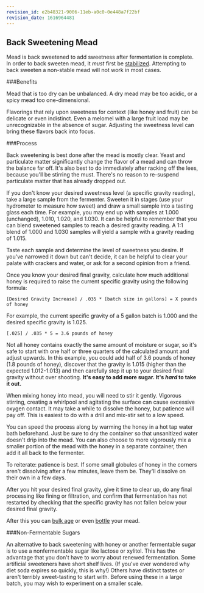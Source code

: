 ```yaml
---
revision_id: e2b48321-9006-11eb-a0c0-0e448a7f22bf
revision_date: 1616964481
---
```


## Back Sweetening Mead

Mead is back sweetened to add sweetness after fermentation is complete. In order to back sweeten mead, it *must* first be [stabilized](https://www.reddit.com/r/mead/wiki/process/stabilization). Attempting to back sweeten a non-stable mead will not work in most cases.

###Benefits

Mead that is too dry can be unbalanced. A dry mead may be too acidic, or a spicy mead too one-dimensional.

Flavorings that rely upon sweetness for context (like honey and fruit) can be delicate or even indistinct. Even a melomel with a large fruit load may be unrecognizable in the absence of sugar. Adjusting the sweetness level can bring these flavors back into focus.

###Process

Back sweetening is best done after the mead is mostly clear. Yeast and particulate matter significantly change the flavor of a mead and can throw the balance far off. It's also best to do immediately after racking off the lees, because you'll be stirring the must. There's no reason to re-suspend particulate matter that has already dropped out.

If you don't know your desired sweetness level (a specific gravity reading), take a large sample from the fermenter. Sweeten it in stages (use your hydrometer to measure how sweet) and draw a small sample into a tasting glass each time. For example, you may end up with samples at 1.000 (unchanged), 1.010, 1.020, and 1.030. It can be helpful to remember that you can blend sweetened samples to reach a desired gravity reading. A 1:1 blend of 1.000 and 1.030 samples will yield a sample with a gravity reading of 1.015.

Taste each sample and determine the level of sweetness you desire. If you've narrowed it down but can't decide, it can be helpful to clear your palate with crackers and water, or ask for a second opinion from a friend.

Once you know your desired final gravity, calculate how much additional honey is required to raise the current specific gravity using the following formula:

    [Desired Gravity Increase] / .035 * [batch size in gallons] = X pounds of honey
    
For example, the current specific gravity of a 5 gallon batch is 1.000 and the desired specific gravity is 1.025.

    [.025] / .035 * 5 = 3.6 pounds of honey

Not all honey contains exactly the same amount of moisture or sugar, so it's safe to start with one half or three quarters of the calculated amount and adjust upwards. In this example, you could add half of 3.6 pounds of honey (1.8 pounds of honey), discover that the gravity is 1.015 (higher than the expected 1.012-1.013) and then carefully step it up to your desired final gravity without over shooting. **It's easy to add more sugar. It's *hard* to take it out.**

When mixing honey into mead, you will need to stir it gently. Vigorous stirring, creating a whirlpool and agitating the surface can cause excessive oxygen contact. It may take a while to dissolve the honey, but patience will pay off. This is easiest to do with a drill and mix-stir set to a low speed. 

You can speed the process along by warming the honey in a hot tap water bath beforehand. Just be sure to dry the container so that unsanitized water doesn't drip into the mead. You can also choose to more vigorously mix a smaller portion of the mead with the honey in a separate container, then add it all back to the fermenter. 

To reiterate: patience is best. If some small globules of honey in the corners aren't dissolving after a few minutes, leave them be. They'll dissolve on their own in a few days.

After you hit your desired final gravity, give it time to clear up, do any final processing like fining or filtration, and confirm that fermentation has not restarted by checking that the specific gravity has not fallen below your desired final gravity.

After this you can [bulk age](/r/mead/wiki/process/aging#wiki_bulk_aging) or even [bottle](/r/mead/wiki/process/packaging) your mead.

###Non-Fermentable Sugars

An alternative to back sweetening with honey or another fermentable sugar is to use a nonfermentable sugar like lactose or xylitol. This has the advantage that you don't have to worry about renewed fermentation. Some artificial sweeteners have short shelf lives. (If you've ever wondered why diet soda expires so quickly, this is why!) Others have distinct tastes or aren't terribly sweet-tasting to start with. Before using these in a large batch, you may wish to experiment on a smaller scale.